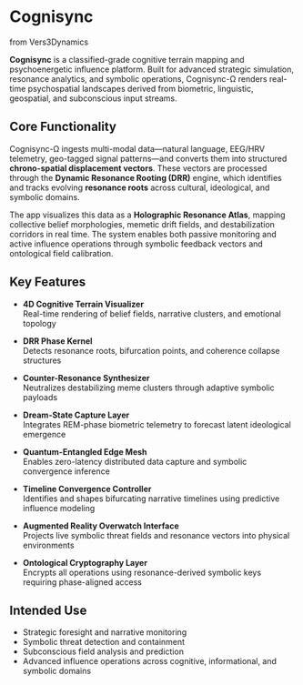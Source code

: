 # Cognisync
from Vers3Dynamics

**Cognisync** is a classified-grade cognitive terrain mapping and psychoenergetic influence platform. Built for advanced strategic simulation, resonance analytics, and symbolic operations, Cognisync-Ω renders real-time psychospatial landscapes derived from biometric, linguistic, geospatial, and subconscious input streams.

## Core Functionality

Cognisync-Ω ingests multi-modal data—natural language, EEG/HRV telemetry, geo-tagged signal patterns—and converts them into structured **chrono-spatial displacement vectors**. These vectors are processed through the **Dynamic Resonance Rooting (DRR)** engine, which identifies and tracks evolving **resonance roots** across cultural, ideological, and symbolic domains.

The app visualizes this data as a **Holographic Resonance Atlas**, mapping collective belief morphologies, memetic drift fields, and destabilization corridors in real time. The system enables both passive monitoring and active influence operations through symbolic feedback vectors and ontological field calibration.

## Key Features

- **4D Cognitive Terrain Visualizer**  
  Real-time rendering of belief fields, narrative clusters, and emotional topology

- **DRR Phase Kernel**  
  Detects resonance roots, bifurcation points, and coherence collapse structures

- **Counter-Resonance Synthesizer**  
  Neutralizes destabilizing meme clusters through adaptive symbolic payloads

- **Dream-State Capture Layer**  
  Integrates REM-phase biometric telemetry to forecast latent ideological emergence

- **Quantum-Entangled Edge Mesh**  
  Enables zero-latency distributed data capture and symbolic convergence inference

- **Timeline Convergence Controller**  
  Identifies and shapes bifurcating narrative timelines using predictive influence modeling

- **Augmented Reality Overwatch Interface**  
  Projects live symbolic threat fields and resonance vectors into physical environments

- **Ontological Cryptography Layer**  
  Encrypts all operations using resonance-derived symbolic keys requiring phase-aligned access

## Intended Use

- Strategic foresight and narrative monitoring  
- Symbolic threat detection and containment  
- Subconscious field analysis and prediction  
- Advanced influence operations across cognitive, informational, and symbolic domains
